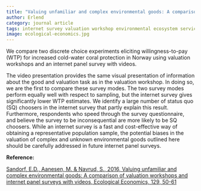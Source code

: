 ```yaml
---
title: "Valuing unfamiliar and complex environmental goods: A comparison of valuation workshops and internet panel surveys with videos"
author: Erlend
category: journal article
tags: internet survey valuation workshop environmental ecosystem services cold water coral consequentiality
image: ecological-economics.jpg
---
```


We compare two discrete choice experiments eliciting willingness-to-pay (WTP) for increased cold-water coral protection in Norway using valuation workshops and an internet panel survey with videos. 

The video presentation provides the same visual presentation of information about the good and valuation task as in the valuation workshop. In doing so, we are the first to compare these survey modes. The two survey modes perform equally well with respect to sampling, but the internet survey gives significantly lower WTP estimates. We identify a large number of status quo (SQ) choosers in the internet survey that partly explain this result. Furthermore, respondents who speed through the survey questionnaire, and believe the survey to be inconsequential are more likely to be SQ choosers. While an internet survey is a fast and cost-effective way of obtaining a representative population sample, the potential biases in the valuation of complex and unknown environmental goods outlined here should be carefully addressed in future internet panel surveys.

**Reference:**

[Sandorf, E.D., Aanesen, M. & Navrud, S., 2016, Valuing unfamiliar and complex environmental goods: A comparison of valuation workshops and internet panel surveys with videos, Ecological Economics, 129, 50-61 ](https://www.sciencedirect.com/science/article/pii/S092180091530389X)
